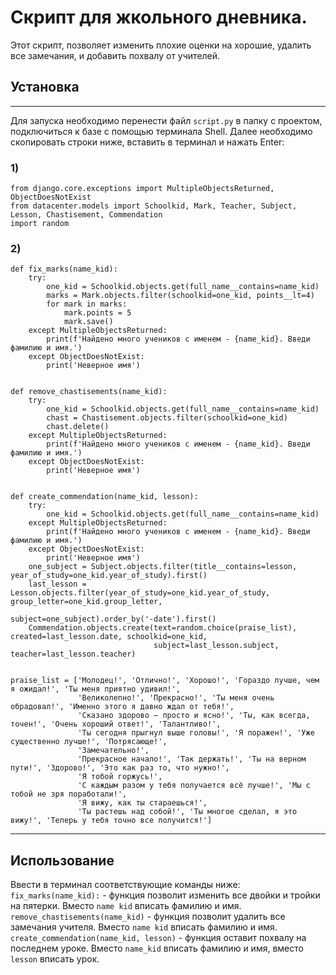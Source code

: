 # Скрипт для жкольного дневника.

Этот скрипт, позволяет изменить плохие оценки на хорошие, удалить все замечания, и добавить похвалу от учителей.

## Установка

---

Для запуска необходимо перенести файл ```script.py``` в папку с проектом, подключиться к базе с помощью терминала Shell. Далее необходимо скопировать строки ниже, вставить в терминал и нажать Enter:
### 1)
```commandline
from django.core.exceptions import MultipleObjectsReturned, ObjectDoesNotExist
from datacenter.models import Schoolkid, Mark, Teacher, Subject, Lesson, Chastisement, Commendation
import random
```
### 2)
```commandline
def fix_marks(name_kid):
    try:
        one_kid = Schoolkid.objects.get(full_name__contains=name_kid)
        marks = Mark.objects.filter(schoolkid=one_kid, points__lt=4)
        for mark in marks:
            mark.points = 5
            mark.save()
    except MultipleObjectsReturned:
        print(f'Найдено много учеников с именем - {name_kid}. Введи фамилию и имя.')
    except ObjectDoesNotExist:
        print('Неверное имя')


def remove_chastisements(name_kid):
    try:
        one_kid = Schoolkid.objects.get(full_name__contains=name_kid)
        chast = Chastisement.objects.filter(schoolkid=one_kid)
        chast.delete()
    except MultipleObjectsReturned:
        print(f'Найдено много учеников с именем - {name_kid}. Введи фамилию и имя.')
    except ObjectDoesNotExist:
        print('Неверное имя')


def create_commendation(name_kid, lesson):
    try:
        one_kid = Schoolkid.objects.get(full_name__contains=name_kid)
    except MultipleObjectsReturned:
        print(f'Найдено много учеников с именем - {name_kid}. Введи фамилию и имя.')
    except ObjectDoesNotExist:
        print('Неверное имя')
    one_subject = Subject.objects.filter(title__contains=lesson, year_of_study=one_kid.year_of_study).first()
    last_lesson = Lesson.objects.filter(year_of_study=one_kid.year_of_study, group_letter=one_kid.group_letter,
                                        subject=one_subject).order_by('-date').first()
    Commendation.objects.create(text=random.choice(praise_list), created=last_lesson.date, schoolkid=one_kid,
                                subject=last_lesson.subject, teacher=last_lesson.teacher)


praise_list = ['Молодец!', 'Отлично!', 'Хорошо!', 'Гораздо лучше, чем я ожидал!', 'Ты меня приятно удивил!',
               'Великолепно!', 'Прекрасно!', 'Ты меня очень обрадовал!', 'Именно этого я давно ждал от тебя!',
               'Сказано здорово – просто и ясно!', 'Ты, как всегда, точен!', 'Очень хороший ответ!', 'Талантливо!',
               'Ты сегодня прыгнул выше головы!', 'Я поражен!', 'Уже существенно лучше!', 'Потрясающе!',
               'Замечательно!',
               'Прекрасное начало!', 'Так держать!', 'Ты на верном пути!', 'Здорово!', 'Это как раз то, что нужно!',
               'Я тобой горжусь!',
               'С каждым разом у тебя получается всё лучше!', 'Мы с тобой не зря поработали!',
               'Я вижу, как ты стараешься!',
               'Ты растешь над собой!', 'Ты многое сделал, я это вижу!', 'Теперь у тебя точно все получится!']
```
---

## Использование
Ввести в терминал соответствующие команды ниже:<br>
```fix_marks(name_kid):``` - функция позволит изменить все двойки и тройки на пятерки. Вместо ```name kid``` вписать фамилию и имя. <br>
```remove_chastisements(name_kid)``` - функция позволит удалить все замечания учителя. Вместо ```name kid``` вписать фамилию и имя. <br>
```create_commendation(name_kid, lesson)``` - функция оставит похвалу на последнем уроке. Вместо ```name_kid``` вписать фамилию и имя, вместо ```lesson``` вписать урок.
